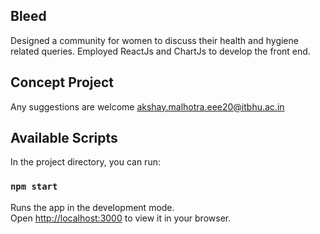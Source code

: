 ## Bleed
Designed a community for women to discuss their health and hygiene related queries.
Employed ReactJs and ChartJs to develop the front end.
## Concept Project
Any suggestions are welcome
akshay.malhotra.eee20@itbhu.ac.in


## Available Scripts

In the project directory, you can run:

### `npm start`

Runs the app in the development mode.\
Open [http://localhost:3000](http://localhost:3000) to view it in your browser.


